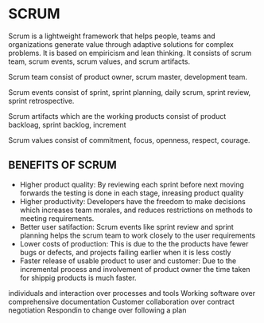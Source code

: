 # SCRUM 
Scrum is a lightweight framework that helps people, teams and organizations generate value through adaptive solutions for complex problems.
It is based on empiricism and lean thinking.
It consists of scrum team, scrum events, scrum values, and scrum artifacts.

Scrum team consist of product owner, scrum master, development team.

Scrum events consist of sprint, sprint planning, daily scrum, sprint review, sprint retrospective.

Scrum artifacts which are the working products consist of product backloag, sprint backlog, increment

Scrum values consist of commitment, focus, openness, respect, courage.

## BENEFITS OF SCRUM
- Higher product quality: By reviewing each sprint before next moving forwards the testing is done in each stage, inreasing product quality
- Higher productivity: Developers have the freedom to make decisions which increases team morales, and reduces restrictions on methods to meeting requirements. 
- Better user satifaction: Scrum events like sprint review and sprint planning helps the scrum team to work closely to the user requirements 
- Lower costs of production: This is due to the the products have fewer bugs or defects, and projects failing earlier when it is less costly
- Faster release of usable product to user and customer: Due to the incremental process and involvement of product owner the time taken for shippig products is much faster.

individuals and interaction over processes and tools
Working software over comprehensive documentation
Customer collaboration over contract negotiation
Respondin to change over following a plan


